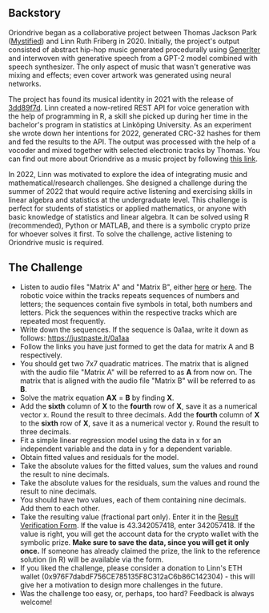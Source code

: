 ## Backstory

Oriondrive began as a collaborative project between Thomas Jackson Park ([Mystified](https://github.com/Mystified131)) and Linn Ruth Friberg in 2020. Initially, the project's output consisted of abstract hip-hop music generated procedurally using [GenerIter](https://github.com/GridPresence/GenerIter) and interwoven with generative speech from a GPT-2 model combined with speech synthesizer. The only aspect of music that wasn't generative was mixing and effects; even cover artwork was generated using neural networks.

The project has found its musical identity in 2021 with the release of [3dd89f7d](https://archive.org/details/oriondrive-3). Linn created a now-retired REST API for voice generation with the help of programming in R, a skill she picked up during her time in the bachelor's program in statistics at Linköping University. As an experiment she wrote down her intentions for 2022, generated CRC-32 hashes for them and fed the results to the API. The output was processed with the help of a vocoder and mixed together with selected electronic tracks by Thomas. You can find out more about Oriondrive as a music project by following [this link](https://archive.org/download/linfri-repo/Oriondrive.pdf).

In 2022, Linn was motivated to explore the idea of integrating music and mathematical/research challenges. She designed a challenge during the summer of 2022 that would require active listening and exercising skills in linear algebra and statistics at the undergraduate level. This challenge is perfect for students of statistics or applied mathematics, or anyone with basic knowledge of statistics and linear algebra. It can be solved using R (recommended), Python or MATLAB, and there is a symbolic crypto prize for whoever solves it first. To solve the challenge, active listening to Oriondrive music is required.

## The Challenge

-   Listen to audio files "Matrix A" and "Matrix B", either [here](https://thtimepeace.bandcamp.com/album/the-matrix) or [here](https://archive.org/details/oriondrive-4). The robotic voice within the tracks repeats sequences of numbers and letters; the sequences contain five symbols in total, both numbers and letters. Pick the sequences within the respective tracks which are repeated most frequently.
-   Write down the sequences. If the sequence is 0a1aa, write it down as follows: <https://justpaste.it/0a1aa>
-   Follow the links you have just formed to get the data for matrix A and B respectively.
-   You should get two 7x7 quadratic matrices. The matrix that is aligned with the audio file "Matrix A" will be referred to as **A** from now on. The matrix that is aligned with the audio file "Matrix B" will be referred to as **B**.
-   Solve the matrix equation **AX** = **B** by finding **X**.
-   Add the **sixth** column of **X** to the **fourth** row of **X**, save it as a numerical vector x. Round the result to three decimals. Add the **fourth** column of **X** to the **sixth** row of **X**, save it as a numerical vector y. Round the result to three decimals.
-   Fit a simple linear regression model using the data in x for an independent variable and the data in y for a dependent variable.
-   Obtain fitted values and residuals for the model.
-   Take the absolute values for the fitted values, sum the values and round the result to nine decimals.
-   Take the absolute values for the residuals, sum the values and round the result to nine decimals.
-   You should have two values, each of them containing nine decimals. Add them to each other.
-   Take the resulting value (fractional part only). Enter it in the [Result Verification Form](https://linfri.shinyapps.io/oriondrive). If the value is 43.342057418, enter 342057418. If the value is right, you will get the account data for the crypto wallet with the symbolic prize. **Make sure to save the data, since you will get it only once.** If someone has already claimed the prize, the link to the reference solution (in R) will be available via the form.
-   If you liked the challenge, please consider a donation to Linn's ETH wallet (0x976F7dabdF756CE785135F8C312aC6b86C142304) - this will give her a motivation to design more challenges in the future.
-   Was the challenge too easy, or, perhaps, too hard? Feedback is always welcome!
